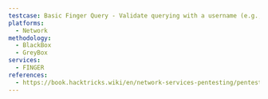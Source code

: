 ```yaml
---
testcase: Basic Finger Query - Validate querying with a username (e.g., echo "root" | nc -vn <IP> 79) returns user details or an expected response
platforms: 
  - Network
methodology: 
  - BlackBox
  - GreyBox
services:
  - FINGER
references:
  - https://book.hacktricks.wiki/en/network-services-pentesting/pentesting-finger.html
---
```

